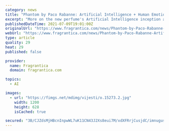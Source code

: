 ```yaml
---
category: news
title: "Phantom by Paco Rabanne: Artificial Intelligence + Human Emotion = Augmented Creativity"
excerpt: "More on the new perfume's Artificial Intelligence inception and a talk with Phantom.   Following the big launch of the latest pillar by Paco Rabanne, we received more interesting info about the creation,"
publishedDateTime: 2021-07-09T19:01:00Z
originalUrl: "https://www.fragrantica.com/news/Phantom-by-Paco-Rabanne-Artificial-Intelligence-Human-Emotion-Augmented-Creativity-15273.html"
webUrl: "https://www.fragrantica.com/news/Phantom-by-Paco-Rabanne-Artificial-Intelligence-Human-Emotion-Augmented-Creativity-15273.html"
type: article
quality: 29
heat: 29
published: false

provider:
  name: Fragrantica
  domain: fragrantica.com

topics:
  - AI

images:
  - url: "https://fimgs.net/mdimg/vijesti/o.15273.2.jpg"
    width: 1200
    height: 628
    isCached: true

secured: "3B/CJZdsMjHBcnInpwWL7uK11CN43J2Xs8eui7M/xdXFRrjCusjdC/imnugusMT+imXYkBC6uo3TWgYFu9GF4kYn/KEYdGZ9jXwlG1nDDQdUd0e9TCq9QLTyvSkIR7RiLi/QkkJE1SVsAmt0aFIjvtBhDX0xsuES+ofdv0o/IX4SsSD+h7dhK/0IfcL/wlt/+d2SgIZ6iyZgbyIXKBSseSYwA6mYR2C1KrgToQT7YWQyZ2XWXFolQPKcGwfCctkQdRPrMFVWSi9q88waO6TyYwxjoq7e8ug+O7GVuhmBJFrnjdmqo2wIQTC/D9K5ZNwBiGcHQfMvLiKj6nuTIDKSLSjYhhTuPRj6f0bGhnw47Rs=;Xv85fYRXOgsNGsfUs9liDg=="
---
```


